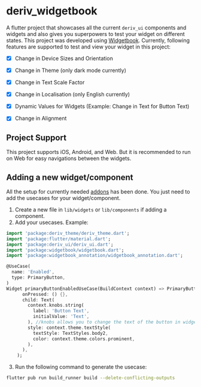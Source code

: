 # deriv_widgetbook

A flutter project that showcases all the current `deriv_ui` components and widgets and also gives you superpowers to test your widget on different states. This project was developed using [Widgetbook](https://docs.widgetbook.io/index). Currently, following features are supported to test and view your widget in this project:

- [x] Change in Device Sizes and Orientation
- [x] Change in Theme (only dark mode currently)
- [x] Change in Text Scale Factor
- [x] Change in Localisation (only English currently)
- [x] Dynamic Values for Widgets (Example: Change in Text for Button Text)
- [x] Change in Alignment


## Project Support

This project supports iOS, Android, and Web. But it is recommended to run on Web for easy navigations between the widgets. 

## Adding a new widget/component

All the setup for currently needed [addons](https://docs.widgetbook.io/addons/overview) has been done. You just need to add the usecases for your widget/component.

1. Create a new file in `lib/widgets` or `lib/components` if adding a component.
2. Add your usecases. Example: 
```dart
import 'package:deriv_theme/deriv_theme.dart';
import 'package:flutter/material.dart';
import 'package:deriv_ui/deriv_ui.dart';
import 'package:widgetbook/widgetbook.dart';
import 'package:widgetbook_annotation/widgetbook_annotation.dart';

@UseCase(
  name: 'Enabled',
  type: PrimaryButton,
)
Widget primaryButtonEnabledUseCase(BuildContext context) => PrimaryButton(
      onPressed: () {},
      child: Text(
        context.knobs.string(
          label: 'Button Text',
          initialValue: 'Text',
        ), //knobs allows you to change the text of the button in widgetbook
        style: context.theme.textStyle(
          textStyle: TextStyles.body2,
          color: context.theme.colors.prominent,
        ),
      ),
    );
```
3. Run the following command to generate the usecase:
```bash
flutter pub run build_runner build --delete-conflicting-outputs
```

 



